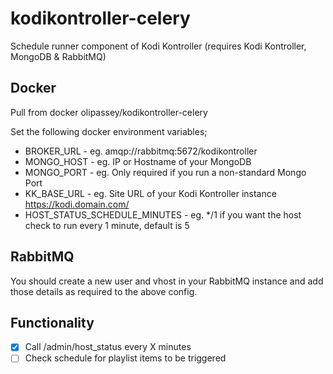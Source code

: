 # kodikontroller-celery
Schedule runner component of Kodi Kontroller (requires Kodi Kontroller, MongoDB & RabbitMQ)  

## Docker
Pull from docker olipassey/kodikontroller-celery

Set the following docker environment variables;

- BROKER_URL - eg. amqp://rabbitmq:5672/kodikontroller
- MONGO_HOST - eg. IP or Hostname of your MongoDB
- MONGO_PORT - eg. Only required if you run a non-standard Mongo Port
- KK_BASE_URL - eg. Site URL of your Kodi Kontroller instance https://kodi.domain.com/
- HOST_STATUS_SCHEDULE_MINUTES - eg. */1 if you want the host check to run every 1 minute, default is 5

## RabbitMQ
You should create a new user and vhost in your RabbitMQ instance and add those details as required to the above config.  

## Functionality
- [x] Call /admin/host_status every X minutes
- [ ] Check schedule for playlist items to be triggered

